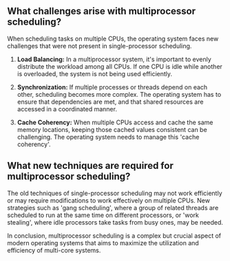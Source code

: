 ## What challenges arise with multiprocessor scheduling?

When scheduling tasks on multiple CPUs, the operating system faces new challenges that were not present in single-processor scheduling. 

1. **Load Balancing:** In a multiprocessor system, it's important to evenly distribute the workload among all CPUs. If one CPU is idle while another is overloaded, the system is not being used efficiently.

2. **Synchronization:** If multiple processes or threads depend on each other, scheduling becomes more complex. The operating system has to ensure that dependencies are met, and that shared resources are accessed in a coordinated manner.

3. **Cache Coherency:** When multiple CPUs access and cache the same memory locations, keeping those cached values consistent can be challenging. The operating system needs to manage this 'cache coherency'.

## What new techniques are required for multiprocessor scheduling?

The old techniques of single-processor scheduling may not work efficiently or may require modifications to work effectively on multiple CPUs. New strategies such as 'gang scheduling', where a group of related threads are scheduled to run at the same time on different processors, or 'work stealing', where idle processors take tasks from busy ones, may be needed.

In conclusion, multiprocessor scheduling is a complex but crucial aspect of modern operating systems that aims to maximize the utilization and efficiency of multi-core systems.